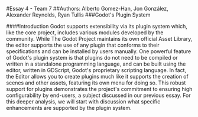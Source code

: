 #Essay 4 - Team 7
##Authors: Alberto Gomez-Han, Jon González, Alexander Reynolds, Ryan Tullis 
###Godot's Plugin System

####Introduction
Godot supports extensibility via its plugin system which, like the core project, includes various modules developed by the community. While The Godot Project maintains its own
official Asset Library, the editor supports the use of any plugin that conforms to their specifications and can be installed by users manually. One powerful feature of Godot's
plugin system is that plugins do not need to be compiled or written in a standalone programming language, and can be built using the editor, written in GDScript, Godot's
proprietary scripting language. In fact, the Editor allows you to create plugins much like it supports the creation of scenes and other assets, featuring its own menu
for doing so. This robust support for plugins demonstrates the project's commitment to ensuring high configurability by end-users, a subject discussed in our previous essay. For this deeper
analysis, we will start with discussion what specific enhancements are supported by the plugin system.




